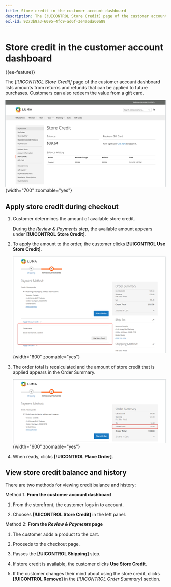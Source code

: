 ```yaml
---
title: Store credit in the customer account dashboard
description: The [!UICONTROL Store Credit] page of the customer account dashboard lists amounts from returns and refunds that can be applied to future purchases.
exl-id: 9273b9a3-6095-4fc9-ad6f-3e4a6da60a89
---
```

# Store credit in the customer account dashboard

{{ee-feature}}

The _[!UICONTROL Store Credit]_ page of the customer account dashboard lists amounts from returns and refunds that can be applied to future purchases. Customers can also redeem the value from a gift card.

![Customer Store Credit](assets/account-dashboard-store-credit.png){width="700" zoomable="yes"}

## Apply store credit during checkout

1. Customer determines the amount of available store credit.

   During the _Review & Payments_ step, the available amount appears under **[!UICONTROL Store Credit]**.

1. To apply the amount to the order, the customer clicks **[!UICONTROL Use Store Credit]**.

   ![Use store credit at checkout](assets/storefront-checkout-use-store-credit.png){width="600" zoomable="yes"}

1. The order total is recalculated and the amount of store credit that is applied appears in the Order Summary.

   ![Order summary with store credit applied](assets/storefront-checkout-use-store-credit-order-summary.png){width="600" zoomable="yes"}

1. When ready, clicks **[!UICONTROL Place Order]**.

## View store credit balance and history

There are two methods for viewing credit balance and history:

Method 1: **From the customer account dashboard**

1. From the storefront, the customer logs in to account.

1. Chooses **[!UICONTROL Store Credit]** in the left panel.

Method 2: **From the _Review & Payments_ page**

1. The customer adds a product to the cart.

1. Proceeds to the checkout page.

1. Passes the **[!UICONTROL Shipping]** step.

1. If store credit is available, the customer clicks **Use Store Credit**.

1. If the customer changes their mind about using the store credit, clicks **[!UICONTROL Remove]** in the _[!UICONTROL Order Summary]_ section.
